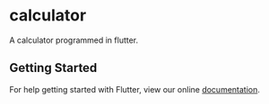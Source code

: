 # calculator

A calculator programmed in flutter.

## Getting Started

For help getting started with Flutter, view our online
[documentation](https://flutter.io/).
